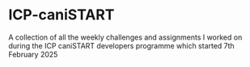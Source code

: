 # ICP-caniSTART
A collection of all the weekly challenges and assignments I worked on during the ICP caniSTART developers programme which started 7th February 2025
